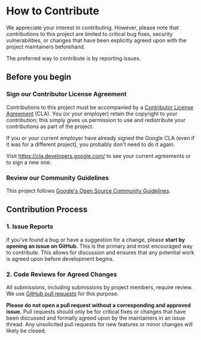 # How to Contribute

We appreciate your interest in contributing.
However, please note that contributions to this project are limited to critical bug fixes, security vulnerabilities, or changes that have been explicitly agreed upon with the project maintainers beforehand.

The preferred way to contribute is by reporting issues.

## Before you begin

### Sign our Contributor License Agreement

Contributions to this project must be accompanied by a
[Contributor License Agreement](https://cla.developers.google.com/about) (CLA).
You (or your employer) retain the copyright to your contribution; this simply
gives us permission to use and redistribute your contributions as part of the
project.

If you or your current employer have already signed the Google CLA (even if it
was for a different project), you probably don't need to do it again.

Visit <https://cla.developers.google.com/> to see your current agreements or to
sign a new one.

### Review our Community Guidelines

This project follows [Google's Open Source Community
Guidelines](https://opensource.google/conduct/).

## Contribution Process

### 1. Issue Reports

If you've found a bug or have a suggestion for a change, please **start by opening an issue on GitHub.**
This is the primary and most encouraged way to contribute.
This allows for discussion and ensures that any potential work is agreed upon before development begins.

### 2. Code Reviews for Agreed Changes

All submissions, including submissions by project members, require review.
We use [GitHub pull requests](https://docs.github.com/articles/about-pull-requests) for this purpose.

**Please do not open a pull request without a corresponding and approved issue.**
Pull requests should only be for critical fixes or changes that have been discussed and formally agreed upon by the maintainers in an issue thread.
Any unsolicited pull requests for new features or minor changes will likely be closed.
